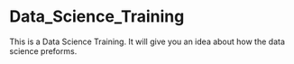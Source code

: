 # Data_Science_Training
This is a Data Science Training. It will give you an idea about how the data science preforms. 
